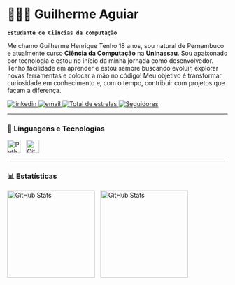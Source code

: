 # 👨🏻‍💻 Guilherme Aguiar

**`Estudante de Ciências da computação`**

Me chamo Guilherme Henrique
Tenho 18 anos, sou natural de Pernambuco e atualmente curso **Ciência da Computação** na **Uninassau**.
Sou apaixonado por tecnologia e estou no início da minha jornada como desenvolvedor. Tenho facilidade em aprender e estou sempre buscando evoluir, explorar novas ferramentas e colocar a mão no código!
Meu objetivo é transformar curiosidade em conhecimento e, com o tempo, contribuir com projetos que façam a diferença.


<p align="left">
    <a href="in/guilhermehcaguiar">
        <img 
            alt="linkedin" 
            title="Meu perfil no Linkedin" 
            src="https://custom-icon-badges.demolab.com/badge/-meu%20Linkedin-0A66C2?style=for-the-badge&logo=linkedin&logoColor=white&logoSource=feather"
        />
    </a>
    <a href="https://www.youtube.com/@larissakich">
        <img 
            alt="email" 
            title="Email para contato" 
            src="https://custom-icon-badges.demolab.com/badge/-guilherme.ghca@hotmail.com-black?style=for-the-badge&logo=mail&logoColor=white"
        />
    </a> 
    <a href="https://github.com/guilhermehcaguiar?tab=repositories&sort=stargazers">
        <img 
            alt="Total de estrelas" 
            title="Total de estrelas GitHub" 
            src="https://custom-icon-badges.demolab.com/github/stars/guilhermehcaguiar?color=55960c&style=for-the-badge&labelColor=488207&logo=star&label=estrelas"
        />
    </a>
    <a href="https://github.com/guilhermehcaguiar?tab=followers">
        <img 
            alt="Seguidores" 
            title="Me siga no GitHub" 
            src="https://custom-icon-badges.demolab.com/github/followers/guilhermehcaguiar?color=d33623&labelColor=ba2211&style=for-the-badge&logo=github&label=Seguidores&logoColor=white"
        />
    </a>
</p>

---

### 🤖 Linguagens e Tecnologias
<img 
    align="left" 
    alt="Python" 
    title="Python"
    width="30px" 
    style="padding-right: 10px;" 
    src="https://cdn.jsdelivr.net/gh/devicons/devicon@latest/icons/python/python-original.svg" 
/>
<img 
    align="left" 
    alt="Git" 
    title="Git"
    width="30px" 
    style="padding-right: 10px;" 
    src="https://cdn.jsdelivr.net/gh/devicons/devicon@latest/icons/git/git-original.svg" 
/>

<br/>
<br/>

---

### 📊 Estatísticas

<p>
  <img 
    align="left" 
    alt="GitHub Stats" 
    height="200" 
    style="padding-right: 10px;" 
    src="https://github-readme-stats.vercel.app/api?username=guilhermehcaguiar&show_icons=true&theme=dark&include_all_commits=true&locale=pt-br"
/>

  <img 
    align="left" 
    alt="GitHub Stats" 
    height="200" 
    style="padding-right: 10px;" 
    src="https://github-readme-stats.vercel.app/api/top-langs/?username=guilhermehcaguiar&theme=dark&layout=compact&custom_title=Tecnlogias"
/>
